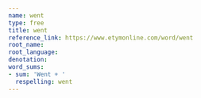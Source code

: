 ```yaml
---
name: went
type: free
title: went
reference_link: https://www.etymonline.com/word/went
root_name: 
root_language: 
denotation: 
word_sums:
- sum: 'Went + '
  respelling: went
---
```

